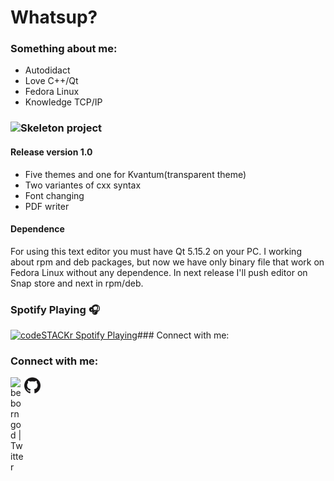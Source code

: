 # Whatsup?

### Something about me:

- Autodidact
- Love C++/Qt
- Fedora Linux
- Knowledge TCP/IP

### ![Skeleton project](https://github.com/beborngod/Skeleton)
#### Release version 1.0
- Five themes and one for Kvantum(transparent theme)
- Two variantes of cxx syntax
- Font changing
- PDF writer

#### Dependence

For using this text editor you must have Qt 5.15.2 on your PC.
I working about rpm and deb packages, but now we have only binary
file that work on Fedora Linux without any dependence. 
In next release I'll push editor on Snap store and next in rpm/deb.

### Spotify Playing 🎧

[<img src="https://now-playing-codestackr.vercel.app/api/spotify-playing" alt="codeSTACKr Spotify Playing" width="350" />](https://open.spotify.com/user/xglhjmhcc6nxmbh0gjcihencz)### Connect with me:

### Connect with me:

[<img align="left" alt="beborngod | Twitter" width="22px" src="https://cdn.jsdelivr.net/npm/simple-icons@v3/icons/twitter.svg" />][twitter]
[<img align="left" alt="GitHub" width="26px" src="https://raw.githubusercontent.com/github/explore/78df643247d429f6cc873026c0622819ad797942/topics/github/github.png" />][partisaner]

[partisaner]: https://github.com/Partisaner
[twitter]: https://twitter.com/beborngod